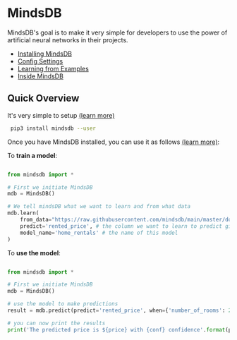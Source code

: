 
# MindsDB

MindsDB's goal is to make it very simple for developers to use the power of artificial neural networks in their projects. 


* [Installing MindsDB](docs/Installing.md)
* [Config Settings](docs/Config.md)
* [Learning from Examples](docs/examples/basic/README.md)
* [Inside MindsDB](docs/InsideMindsDB.md)



## Quick Overview

It's very simple to setup [(learn more)](docs/Installing.md)

```bash
 pip3 install mindsdb --user
```

Once you have MindsDB installed, you can use it as follows [(learn more)](docs/examples/basic/README.md):


To **train a model**:



```python

from mindsdb import *

# First we initiate MindsDB
mdb = MindsDB()

# We tell mindsDB what we want to learn and from what data
mdb.learn(
    from_data="https://raw.githubusercontent.com/mindsdb/main/master/docs/examples/basic/home_rentals.csv", # the path to the file where we can learn from, (note: can be url)
    predict='rented_price', # the column we want to learn to predict given all the data in the file
    model_name='home_rentals' # the name of this model
)

```


To **use the model**:


```python

from mindsdb import *

# First we initiate MindsDB
mdb = MindsDB()

# use the model to make predictions
result = mdb.predict(predict='rented_price', when={'number_of_rooms': 2,'number_of_bathrooms':1, 'sqft': 1190}, model_name='home_rentals')

# you can now print the results
print('The predicted price is ${price} with {conf} confidence'.format(price=result.predicted_values[0]['rented_price'], conf=result.predicted_values[0]['prediction_confidence']))

```
